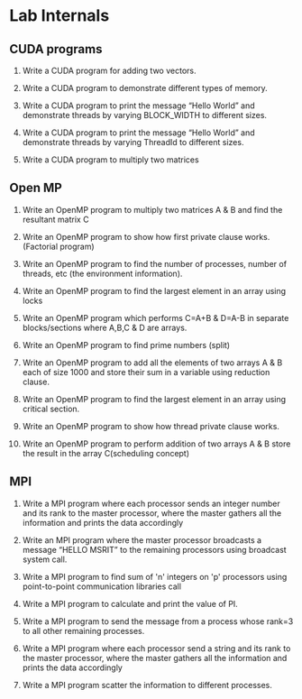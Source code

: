 # Lab Internals 

## CUDA programs

1. Write a CUDA program for adding two vectors.

2. Write a CUDA program to demonstrate different types of memory.

3. Write a CUDA program to print the message “Hello World” and demonstrate threads by varying BLOCK_WIDTH to different sizes.

4. Write a CUDA program to print the message “Hello World” and demonstrate threads by varying ThreadId to different sizes.

5. Write a CUDA program to multiply two matrices

## Open MP

1. Write an OpenMP program to multiply two matrices A & B and find the resultant matrix C

2. Write an OpenMP program to show how first private clause works.(Factorial program)

3. Write an OpenMP program to find the number of processes, number of threads, etc (the environment information).
4. Write an OpenMP program to find the largest element in an array using locks

5. Write an OpenMP program which performs C=A+B & D=A-B in separate blocks/sections where A,B,C & D are arrays.

6. Write an OpenMP program to find prime numbers (split)

7. Write an OpenMP program to add all the elements of two arrays A & B each of size 1000 and store their sum in a variable using reduction clause.

8. Write an OpenMP program to find the largest element in an array using critical section.

9. Write an OpenMP program to show how thread private clause works.

10. Write an OpenMP program to perform addition of two arrays A & B store the result in the array C(scheduling concept)

## MPI

1. Write a MPI program where each processor sends an integer number and its rank to the master processor, where the master gathers all the information and prints the data accordingly

2. Write an MPI program where the master processor broadcasts a message “HELLO MSRIT” to the remaining processors using broadcast system call.

3. Write a MPI program to find sum of 'n' integers on 'p' processors using point-to-point communication libraries call

4. Write a MPI program to calculate and print the value of PI.

5. Write a MPI program to send the message from a process whose rank=3 to all other remaining processes.

6. Write a MPI program where each processor send a string and its rank to the master processor, where the master gathers all the information and prints the data accordingly

7. Write a MPI program scatter the information to different processes.